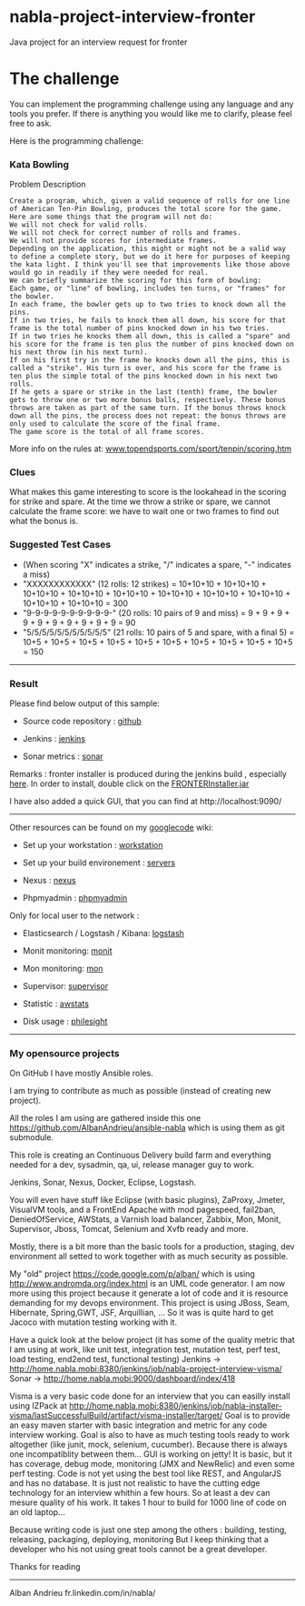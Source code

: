 # nabla-project-interview-fronter
Java project for an interview request for fronter

The challenge
================

You can implement the programming challenge using any language and any tools you prefer.
If there is anything you would like me to clarify, please feel free to ask.

Here is the programming challenge:

### Kata Bowling

Problem Description

    Create a program, which, given a valid sequence of rolls for one line of American Ten-Pin Bowling, produces the total score for the game. Here are some things that the program will not do:
    We will not check for valid rolls.
    We will not check for correct number of rolls and frames.
    We will not provide scores for intermediate frames.
    Depending on the application, this might or might not be a valid way to define a complete story, but we do it here for purposes of keeping the kata light. I think you'll see that improvements like those above would go in readily if they were needed for real.
    We can briefly summarize the scoring for this form of bowling:
    Each game, or "line" of bowling, includes ten turns, or "frames" for the bowler.
    In each frame, the bowler gets up to two tries to knock down all the pins.
    If in two tries, he fails to knock them all down, his score for that frame is the total number of pins knocked down in his two tries.
    If in two tries he knocks them all down, this is called a "spare" and his score for the frame is ten plus the number of pins knocked down on his next throw (in his next turn).
    If on his first try in the frame he knocks down all the pins, this is called a "strike". His turn is over, and his score for the frame is ten plus the simple total of the pins knocked down in his next two rolls.
    If he gets a spare or strike in the last (tenth) frame, the bowler gets to throw one or two more bonus balls, respectively. These bonus throws are taken as part of the same turn. If the bonus throws knock down all the pins, the process does not repeat: the bonus throws are only used to calculate the score of the final frame.
    The game score is the total of all frame scores.

More info on the rules at: www.topendsports.com/sport/tenpin/scoring.htm

### Clues

What makes this game interesting to score is the lookahead in the scoring for strike and spare. At the time we throw a strike or spare, we cannot calculate the frame score: we have to wait one or two frames to find out what the bonus is.

### Suggested Test Cases

- (When scoring "X" indicates a strike, "/" indicates a spare, "-" indicates a miss)
- "XXXXXXXXXXXX" (12 rolls: 12 strikes) = 10+10+10 + 10+10+10 + 10+10+10 + 10+10+10 + 10+10+10 + 10+10+10 + 10+10+10 + 10+10+10 + 10+10+10 + 10+10+10 = 300
- "9-9-9-9-9-9-9-9-9-9-" (20 rolls: 10 pairs of 9 and miss) = 9 + 9 + 9 + 9 + 9 + 9 + 9 + 9 + 9 + 9 = 90
- "5/5/5/5/5/5/5/5/5/5/5" (21 rolls: 10 pairs of 5 and spare, with a final 5) = 10+5 + 10+5 + 10+5 + 10+5 + 10+5 + 10+5 + 10+5 + 10+5 + 10+5 + 10+5 = 150

------------------

### Result

Please find below output of this sample:

- Source code repository : [github](https://github.com/AlbanAndrieu/nabla-project-interview-fronter)

- Jenkins : [jenkins](http://home.nabla.mobi:8380/jenkins/job/nabla-project-interview-fronter/) 

- Sonar metrics : [sonar](http://home.nabla.mobi:9000/dashboard/index/2831)

Remarks : fronter installer is produced during the jenkins build , especially [here](http://home.nabla.mobi:8380/jenkins/job/nabla-installer-fronter/).
In order to install, double click on the [FRONTERInstaller.jar](http://home.nabla.mobi:8380/jenkins/job/nabla-installer-fronter/lastSuccessfulBuild/artifact/fronter-installer/target/FRONTERInstaller.jar)

I have also added a quick GUI, that you can find at http://localhost:9090/

------------------

Other resources can be found on my [googlecode](https://code.google.com/p/alban/w/list) wiki:

- Set up your workstation : [workstation](https://github.com/AlbanAndrieu/ansible-workstation) 

- Set up your build environement : [servers](https://github.com/AlbanAndrieu/ansible-nabla) 

- Nexus : [nexus](http://home.nabla.mobi:8081/nexus/index.html#welcome)

- Phpmyadmin : [phpmyadmin](http://home.nabla.mobi:7070/phpmyadmin)

Only for local user to the network :

- Elasticsearch / Logstash / Kibana: [logstash](http://192.168.0.29:80/)

- Monit monitoring: [monit](http://192.168.0.29:3737)

- Mon monitoring: [mon](http://192.168.0.29:7070/cgi-bin/mon.cgi)

- Supervisor: [supervisor](http://192.168.0.29:9042/)

- Statistic : [awstats](http://192.168.0.29:7070/cgi-bin/awstats.pl?config=home.nabla.mobi)

- Disk usage : [philesight](http://192.168.0.29:7070/cgi-bin/philesight.cgi)

------------------

### My opensource projects

On GitHub I have mostly Ansible roles. 

I am trying to contribute as much as possible (instead of creating new project).

All the roles I am using are gathered inside this one https://github.com/AlbanAndrieu/ansible-nabla which is using them as git submodule.

This role is creating an Continuous Delivery build farm and everything needed for a dev, sysadmin, qa, ui, release manager guy to work.

Jenkins, Sonar, Nexus, Docker, Eclipse, Logstash. 

You will even have stuff like Eclipse (with basic plugins), ZaProxy, Jmeter, VisualVM tools, and a FrontEnd Apache with mod pagespeed, fail2ban, DeniedOfService, AWStats, a Varnish load balancer, Zabbix, Mon, Monit, Supervisor, Jboss, Tomcat, Selenium and Xvfb ready and more.

Mostly, there is a bit more than the basic tools for a production, staging, dev environment all setted to work together with as much security as possible.


My "old" project https://code.google.com/p/alban/ which is using http://www.andromda.org/index.html is an UML code generator. 
I am now more using this project because it generate a lot of code and it is resource demanding for my devops environment. 
This project is using JBoss, Seam, Hibernate, Spring,GWT, JSF, Arquillian, ... So it was is quite hard to get Jacoco with mutation testing working with it.

Have a quick look at the below project (it has some of the quality metric that I am using at work, like unit test, integration test, mutation test, perf test, load testing, end2end test, functional testing)
Jenkins -> http://home.nabla.mobi:8380/jenkins/job/nabla-project-interview-visma/
Sonar -> http://home.nabla.mobi:9000/dashboard/index/418

Visma is a very basic code done for an interview that you can easilly install using IZPack at http://home.nabla.mobi:8380/jenkins/job/nabla-installer-visma/lastSuccessfulBuild/artifact/visma-installer/target/ 
Goal is to provide an easy maven starter with basic integration and metric for any code interview working.
Goal is also to have as much testing tools ready to work altogether (like junit, mock, selenium, cucumber). Because there is always one incompatiblity between them...
GUI is working on jetty! It is basic, but it has coverage, debug mode, monitoring (JMX and NewRelic) and even some perf testing.
Code is not yet using the best tool like REST, and AngularJS and has no database. 
It is just not realistic to have the cutting edge technology for an interview whithin a few hours.
So at least a dev can mesure quality of his work.
It takes 1 hour to build for 1000 line of code on an old laptop...

Because writing code is just one step among the others : building, testing, releasing, packaging, deploying, monitoring
But I keep thinking that a developer who his not using great tools cannot be a great developer.

Thanks for reading

***

Alban Andrieu
fr.linkedin.com/in/nabla/
